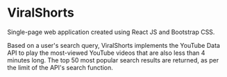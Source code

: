 # ViralShorts
Single-page web application created using React JS and Bootstrap CSS. 

Based on a user's search query, ViralShorts implements the YouTube Data API to play the most-viewed YouTube videos that are also less than 4 minutes long. The top 50 most popular search results are returned, as per the limit of the API's search function.